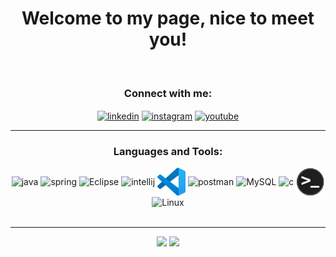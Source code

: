 <h1 align="center">
Welcome to my page, nice to meet you!
</h1>
<br />

<div align="center">
  
### Connect with me:
[<img align="center" alt="linkedin" width="60px" src="https://icon-icons.com/icons2/134/PNG/64/linkedin_socialnetwork_20684.png" />](https://www.linkedin.com/in/kima-dev/)
[<img align="center" alt="instagram" width="60px" src="https://icon-icons.com/icons2/134/PNG/64/instagram_socialnetwork_20686.png" />](https://www.instagram.com/kima_dev/) [<img align="center" alt="youtube" width="60px" src="https://icon-icons.com/icons2/134/PNG/64/youtube_socialnetwork_20660.png"/>](https://bit.ly/eeikee-yt)

---

### Languages and Tools:

<img align="center" alt="java" width="50px" src="https://img.icons8.com/color/48/000000/java-coffee-cup-logo.png" />
<img align="center" alt="spring" width="50px" src="https://img.icons8.com/color/48/000000/spring-logo.png" />
<img align="center" alt="Eclipse" width="50px" src="https://img.icons8.com/nolan/64/java-eclipse.png" />
<img align="center" alt="intellij" width="50px" src="https://img.icons8.com/color/48/000000/intellij-idea.png" />
<img align="center" alt="Visual Studio Code" width="45px" src="https://raw.githubusercontent.com/github/explore/80688e429a7d4ef2fca1e82350fe8e3517d3494d/topics/visual-studio-code/visual-studio-code.png" />
<img  align="center" alt="postman" width="50px" src="https://img.icons8.com/dusk/64/000000/postman-api.png"/>
<img align="center" alt="MySQL" width="50px" src="https://budougumi0617.github.io/logos/mysql.png" />
<img align="center" alt="c" width="50px" src="https://img.icons8.com/color/48/000000/c-programming.png" />
<img align="center" alt="Terminal" width="45px" src="https://raw.githubusercontent.com/github/explore/80688e429a7d4ef2fca1e82350fe8e3517d3494d/topics/terminal/terminal.png" />
<img align="center" alt="Linux" width="50px" src="https://img.icons8.com/color/48/000000/linux.png" />

<br />
<br />

---------------- 
<img height="180em" src="https://github-readme-stats.vercel.app/api?username=kimadev&show_icons=true&theme=tokyonight"/>
 
<img height="180em" src="https://github-readme-stats.vercel.app/api/top-langs/?username=kima-dev&layout=compact&show_icons=true&theme=tokyonight&hide=scss,css,html"/>
 
</div>

